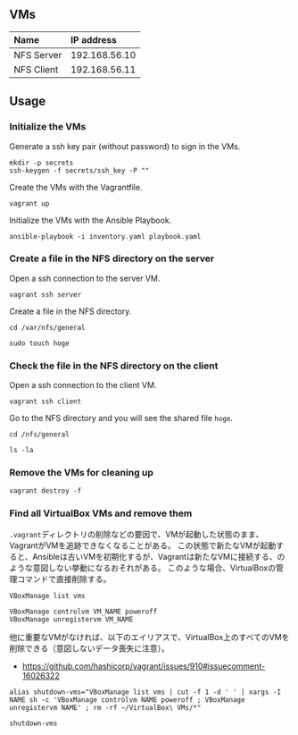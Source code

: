 ## VMs

|Name|IP address|
|:--|:--|
|NFS Server|192.168.56.10|
|NFS Client|192.168.56.11|

## Usage

### Initialize the VMs

Generate a ssh key pair (without password) to sign in the VMs.

```shell
mkdir -p secrets
ssh-keygen -f secrets/ssh_key -P ""
```

Create the VMs with the Vagrantfile.

```shell
vagrant up
```

Initialize the VMs with the Ansible Playbook.

```shell
ansible-playbook -i inventory.yaml playbook.yaml
```

### Create a file in the NFS directory on the server

Open a ssh connection to the server VM.

```shell
vagrant ssh server
```

Create a file in the NFS directory.

```shell
cd /var/nfs/general

sudo touch hoge
```

### Check the file in the NFS directory on the client

Open a ssh connection to the client VM.

```shell
vagrant ssh client
```

Go to the NFS directory and you will see the shared file `hoge`.

```shell
cd /nfs/general

ls -la
```

### Remove the VMs for cleaning up

```shell
vagrant destroy -f
```

### Find all VirtualBox VMs and remove them

`.vagrant`ディレクトリの削除などの要因で、VMが起動した状態のまま、VagrantがVMを追跡できなくなることがある。
この状態で新たなVMが起動すると、Ansibleは古いVMを初期化するが、Vagrantは新たなVMに接続する、のような意図しない挙動になるおそれがある。
このような場合、VirtualBoxの管理コマンドで直接削除する。

```shell
VBoxManage list vms

VBoxManage controlvm VM_NAME poweroff
VBoxManage unregistervm VM_NAME
```

他に重要なVMがなければ、以下のエイリアスで、VirtualBox上のすべてのVMを削除できる（意図しないデータ喪失に注意）。

- <https://github.com/hashicorp/vagrant/issues/910#issuecomment-16026322>

```shell
alias shutdown-vms="VBoxManage list vms | cut -f 1 -d ' ' | xargs -I NAME sh -c 'VBoxManage controlvm NAME poweroff ; VBoxManage unregistervm NAME' ; rm -rf ~/VirtualBox\ VMs/*"

shutdown-vms
```
